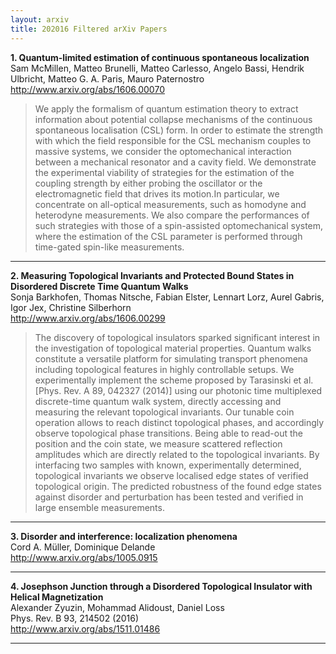 ```yaml
---
layout: arxiv
title: 202016 Filtered arXiv Papers
---
```


**1.    Quantum-limited estimation of continuous spontaneous localization**  
Sam McMillen, Matteo Brunelli, Matteo Carlesso, Angelo Bassi, Hendrik Ulbricht, Matteo G. A. Paris, Mauro Paternostro  
http://www.arxiv.org/abs/1606.00070  
<blockquote>
<p>
We apply the formalism of quantum estimation theory to extract information about potential collapse mechanisms of the continuous spontaneous localisation (CSL) form. In order to estimate the strength with which the field responsible for the CSL mechanism couples to massive systems, we consider the optomechanical interaction between a mechanical resonator and a cavity field. We demonstrate the experimental viability of strategies for the estimation of the coupling strength by either probing the oscillator or the electromagnetic field that drives its motion.In particular, we concentrate on all-optical measurements, such as homodyne and heterodyne measurements. We also compare the performances of such strategies with those of a spin-assisted optomechanical system, where the estimation of the CSL parameter is performed through time-gated spin-like measurements.
</p>
</blockquote>

------

**2.    Measuring Topological Invariants and Protected Bound States in Disordered Discrete Time Quantum Walks**  
Sonja Barkhofen, Thomas Nitsche, Fabian Elster, Lennart Lorz, Aurel Gabris, Igor Jex, Christine Silberhorn  
http://www.arxiv.org/abs/1606.00299  
<blockquote>
<p>
The discovery of topological insulators sparked significant interest in the investigation of topological material properties. Quantum walks constitute a versatile platform for simulating transport phenomena including topological features in highly controllable setups. We experimentally implement the scheme proposed by Tarasinski et al. [Phys. Rev. A 89, 042327 (2014)] using our photonic time multiplexed discrete-time quantum walk system, directly accessing and measuring the relevant topological invariants. Our tunable coin operation allows to reach distinct topological phases, and accordingly observe topological phase transitions. Being able to read-out the position and the coin state, we measure scattered reflection amplitudes which are directly related to the topological invariants. By interfacing two samples with known, experimentally determined, topological invariants we observe localised edge states of verified topological origin. The predicted robustness of the found edge states against disorder and perturbation has been tested and verified in large ensemble measurements.
</p>
</blockquote>

------

**3.    Disorder and interference: localization phenomena**  
Cord A. Müller, Dominique Delande  
http://www.arxiv.org/abs/1005.0915  
<blockquote>
<p>

</p>
</blockquote>

------

**4.    Josephson Junction through a Disordered Topological Insulator with Helical Magnetization**  
Alexander Zyuzin, Mohammad Alidoust, Daniel Loss  
Phys. Rev. B 93, 214502 (2016)  
http://www.arxiv.org/abs/1511.01486  
<blockquote>
<p>

</p>
</blockquote>

------

